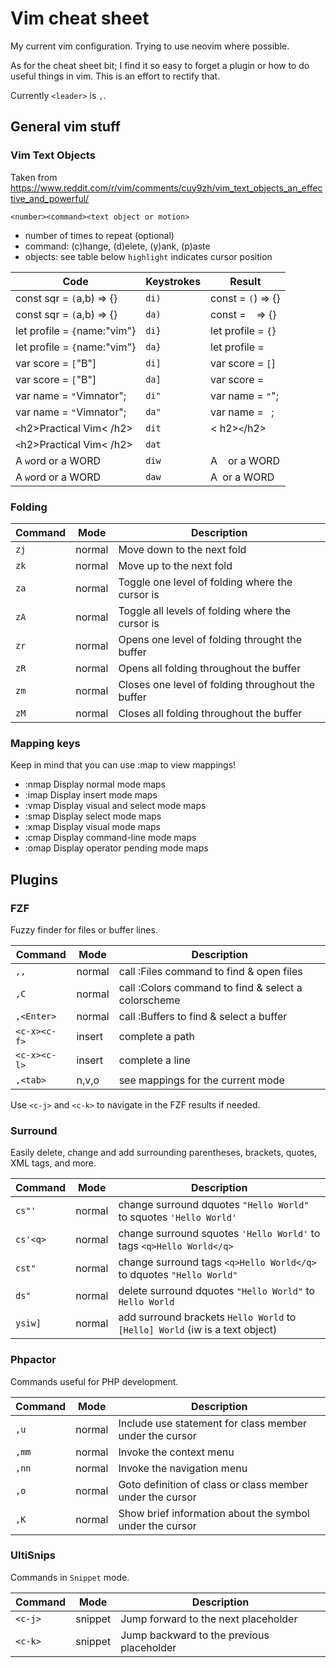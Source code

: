 # Vim cheat sheet

My current vim configuration. Trying to use neovim where possible.

As for the cheat sheet bit; I find it so easy to forget a plugin or how to do
useful things in vim. This is an effort to rectify that.

Currently `<leader>` is `,`.

## General vim stuff

### Vim Text Objects

Taken from https://www.reddit.com/r/vim/comments/cuy9zh/vim_text_objects_an_effective_and_powerful/
 
`<number><command><text object or motion>`
 
* number of times to repeat (optional)
* command: (c)hange, (d)elete, (y)ank, (p)aste
* objects: see table below `highlight` indicates cursor position
 
Code                         | Keystrokes | Result
----                         | ---------- | ------
const sqr = `(`a,b) => {}    | `di)`      | const = `(`) => {}
const sqr = `(`a,b) => {}    | `da)`      | const = ` ` => {}
let profile = `{`name:"vim"} | `di}`      | let profile = `{`}
let profile = `{`name:"vim"} | `da}`      | let profile = ` `
var score = `[`"B"]          | `di]`      | var score = `[`]
var score = `[`"B"]          | `da]`      | var score = ` `
var name = `"`Vimnator";     | `di"`      | var name = `"`";
var name = `"`Vimnator";     | `da"`      | var name = ` `;
`<`h2>Practical Vim< /h2>    | `dit`      | < h2>`<`/h2>
`<`h2>Practical Vim< /h2>    | `dat`      | ` `
A `w`ord or a WORD           | `diw`      | A ` `  or a WORD
A `w`ord or a WORD           | `daw`      | A` `or a WORD
 
### Folding

Command | Mode   | Description
------- | ----   | -----------
`zj`    | normal | Move down to the next fold
`zk`    | normal | Move up to the next fold
`za`    | normal | Toggle one level of folding where the cursor is
`zA`    | normal | Toggle all levels of folding where the cursor is
`zr`    | normal | Opens one level of folding throught the buffer
`zR`    | normal | Opens all folding throughout the buffer
`zm`    | normal | Closes one level of folding throughout the buffer
`zM`    | normal | Closes all folding throughout the buffer

### Mapping keys

Keep in mind that you can use :map to view mappings!

- :nmap Display normal mode maps
- :imap Display insert mode maps
- :vmap Display visual and select mode maps
- :smap Display select mode maps
- :xmap Display visual mode maps
- :cmap Display command-line mode maps
- :omap Display operator pending mode maps

## Plugins

### FZF

Fuzzy finder for files or buffer lines.

Command      | Mode   | Description
-------      | ----   | -----------
`,,`         | normal | call :Files command to find & open files
`,C`         | normal | call :Colors command to find & select a colorscheme
`,<Enter>`   | normal | call :Buffers to find & select a buffer
`<c-x><c-f>` | insert | complete a path
`<c-x><c-l>` | insert | complete a line
`,<tab>`     | n,v,o  | see mappings for the current mode

Use `<c-j>` and `<c-k>` to navigate in the FZF results if needed.

### Surround

Easily delete, change and add surrounding parentheses, brackets, quotes,
XML tags, and more.

Command  | Mode   | Description
-------  | ----   | -----------
`cs"'`   | normal | change surround dquotes `"Hello World"` to squotes `'Hello World'`
`cs'<q>` | normal | change surround squotes `'Hello World'` to tags `<q>Hello World</q>`
`cst"`   | normal | change surround tags `<q>Hello World</q>` to dquotes `"Hello World"`
`ds"`    | normal | delete surround dquotes `"Hello World"` to `Hello World`
`ysiw]`  | normal | add surround brackets `Hello World` to `[Hello] World` (iw is a text object)

### Phpactor

Commands useful for PHP development.

Command | Mode   | Description
------- | ----   | -----------
`,u`    | normal | Include use statement for class member under the cursor
`,mm`   | normal | Invoke the context menu
`,nn`   | normal | Invoke the navigation menu
`,o`    | normal | Goto definition of class or class member under the cursor
`,K`    | normal | Show brief information about the symbol under the cursor

### UltiSnips

Commands in `Snippet` mode.

Command | Mode    | Description
------- | ----    | -----------
`<c-j>` | snippet | Jump forward to the next placeholder
`<c-k>` | snippet | Jump backward to the previous placeholder
